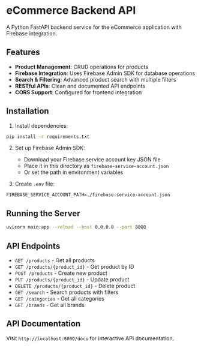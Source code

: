 # eCommerce Backend API

A Python FastAPI backend service for the eCommerce application with Firebase integration.

## Features

- **Product Management**: CRUD operations for products
- **Firebase Integration**: Uses Firebase Admin SDK for database operations
- **Search & Filtering**: Advanced product search with multiple filters
- **RESTful APIs**: Clean and documented API endpoints
- **CORS Support**: Configured for frontend integration

## Installation

1. Install dependencies:
```bash
pip install -r requirements.txt
```

2. Set up Firebase Admin SDK:
   - Download your Firebase service account key JSON file
   - Place it in this directory as `firebase-service-account.json`
   - Or set the path in environment variables

3. Create `.env` file:
```env
FIREBASE_SERVICE_ACCOUNT_PATH=./firebase-service-account.json
```

## Running the Server

```bash
uvicorn main:app --reload --host 0.0.0.0 --port 8000
```

## API Endpoints

- `GET /products` - Get all products
- `GET /products/{product_id}` - Get product by ID
- `POST /products` - Create new product
- `PUT /products/{product_id}` - Update product
- `DELETE /products/{product_id}` - Delete product
- `GET /search` - Search products with filters
- `GET /categories` - Get all categories
- `GET /brands` - Get all brands

## API Documentation

Visit `http://localhost:8000/docs` for interactive API documentation.
